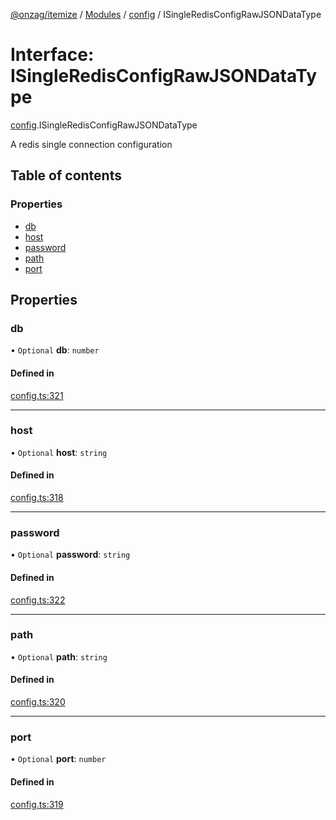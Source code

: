 [@onzag/itemize](../README.md) / [Modules](../modules.md) / [config](../modules/config.md) / ISingleRedisConfigRawJSONDataType

# Interface: ISingleRedisConfigRawJSONDataType

[config](../modules/config.md).ISingleRedisConfigRawJSONDataType

A redis single connection configuration

## Table of contents

### Properties

- [db](config.ISingleRedisConfigRawJSONDataType.md#db)
- [host](config.ISingleRedisConfigRawJSONDataType.md#host)
- [password](config.ISingleRedisConfigRawJSONDataType.md#password)
- [path](config.ISingleRedisConfigRawJSONDataType.md#path)
- [port](config.ISingleRedisConfigRawJSONDataType.md#port)

## Properties

### db

• `Optional` **db**: `number`

#### Defined in

[config.ts:321](https://github.com/onzag/itemize/blob/5c2808d3/config.ts#L321)

___

### host

• `Optional` **host**: `string`

#### Defined in

[config.ts:318](https://github.com/onzag/itemize/blob/5c2808d3/config.ts#L318)

___

### password

• `Optional` **password**: `string`

#### Defined in

[config.ts:322](https://github.com/onzag/itemize/blob/5c2808d3/config.ts#L322)

___

### path

• `Optional` **path**: `string`

#### Defined in

[config.ts:320](https://github.com/onzag/itemize/blob/5c2808d3/config.ts#L320)

___

### port

• `Optional` **port**: `number`

#### Defined in

[config.ts:319](https://github.com/onzag/itemize/blob/5c2808d3/config.ts#L319)
